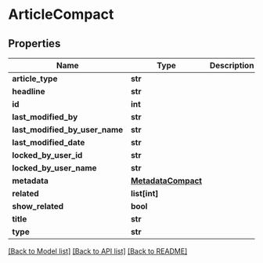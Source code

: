# ArticleCompact

## Properties
Name | Type | Description | Notes
------------ | ------------- | ------------- | -------------
**article_type** | **str** |  | [optional] 
**headline** | **str** |  | [optional] 
**id** | **int** |  | [optional] 
**last_modified_by** | **str** |  | [optional] 
**last_modified_by_user_name** | **str** |  | [optional] 
**last_modified_date** | **str** |  | [optional] 
**locked_by_user_id** | **str** |  | [optional] 
**locked_by_user_name** | **str** |  | [optional] 
**metadata** | [**MetadataCompact**](MetadataCompact.md) |  | [optional] 
**related** | **list[int]** |  | [optional] 
**show_related** | **bool** |  | [optional] 
**title** | **str** |  | [optional] 
**type** | **str** |  | [optional] 

[[Back to Model list]](../README.md#documentation-for-models) [[Back to API list]](../README.md#documentation-for-api-endpoints) [[Back to README]](../README.md)

